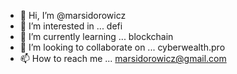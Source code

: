 - 👋 Hi, I’m @marsidorowicz
- 👀 I’m interested in ... defi
- 🌱 I’m currently learning ... blockchain
- 💞️ I’m looking to collaborate on ... cyberwealth.pro
- 📫 How to reach me ... marsidorowicz@gmail.com

<!---
marsidorowicz/marsidorowicz is a ✨ special ✨ repository because its `README.md` (this file) appears on your GitHub profile.
You can click the Preview link to take a look at your changes.
--->
